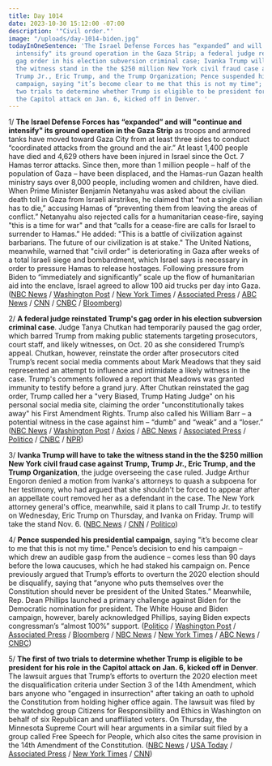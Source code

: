 ```yaml
---
title: Day 1014
date: 2023-10-30 15:12:00 -07:00
description: '"Civil order."'
image: "/uploads/day-1014-biden.jpg"
todayInOneSentence: 'The Israel Defense Forces has “expanded” and will "continue and
  intensify" its ground operation in the Gaza Strip; a federal judge reinstated Trump''s
  gag order in his election subversion criminal case; Ivanka Trump will have to take
  the witness stand in the the $250 million New York civil fraud case against Trump,
  Trump Jr., Eric Trump, and the Trump Organization; Pence suspended his presidential
  campaign, saying "it’s become clear to me that this is not my time"; the first of
  two trials to determine whether Trump is eligible to be president for his role in
  the Capitol attack on Jan. 6, kicked off in Denver. '
---
```


1/ **The Israel Defense Forces has “expanded” and will "continue and intensify" its ground operation in the Gaza Strip** as troops and armored tanks have moved toward Gaza City from at least three sides to conduct “coordinated attacks from the ground and the air.” At least 1,400 people have died and 4,629 others have been injured in Israel since the Oct. 7 Hamas terror attacks. Since then, more than 1 million people – half of the population of Gaza – have been displaced, and the Hamas-run Gazan health ministry says over 8,000 people, including women and children, have died. When Prime Minister Benjamin Netanyahu was asked about the civilian death toll in Gaza from Israeli airstrikes, he claimed that “not a single civilian has to die,” accusing Hamas of “preventing them from leaving the areas of conflict.” Netanyahu also rejected calls for a humanitarian cease-fire, saying "this is a time for war" and that “calls for a cease-fire are calls for Israel to surrender to Hamas.” He added: "This is a battle of civilization against barbarians. The future of our civilization is at stake." The United Nations, meanwhile, warned that "civil order" is deteriorating in Gaza after weeks of a total Israeli siege and bombardment, which Israel says is necessary in order to pressure Hamas to release hostages. Following pressure from Biden to “immediately and significantly” scale up the flow of humanitarian aid into the enclave, Israel agreed to allow 100 aid trucks per day into Gaza. ([NBC News](https://www.nbcnews.com/news/world/live-blog/israel-hamas-war-live-strikes-gaza-hospitals-palestinians-shelter-rcna122721) / [Washington Post](https://www.washingtonpost.com/world/2023/10/30/israel-war-hamas-gaza-news-palestine/) / [New York Times](https://www.nytimes.com/live/2023/10/30/world/israel-hamas-gaza-war-news) / [Associated Press](https://apnews.com/article/israel-hamas-war-live-updates-10-30-2023-d33ac65b49723b9715ebf47041ac5f66) / [ABC News](https://abcnews.go.com/International/live-updates/israel-gaza-egypt-russia-airport/?id=104468652) / [CNN](https://www.cnn.com/middleeast/live-news/israel-hamas-war-gaza-news-10-30-23/index.html) / [CNBC](https://www.cnbc.com/2023/10/30/israel-hamas-war-live-updates-latest-news-on-gaza-conflict.html) / [Bloomberg](https://www.bloomberg.com/news/articles/2023-10-29/israel-latest-netanyahu-under-pressure-as-ground-war-expands?srnd=premium&sref=MIBMEEoj))

2/ **A federal judge reinstated Trump's gag order in his election subversion criminal case**. Judge Tanya Chutkan had temporarily paused the gag order, which barred Trump from making public statements targeting prosecutors, court staff, and likely witnesses, on Oct. 20 as she considered Trump’s appeal. Chutkan, however, reinstate the order after prosecutors cited Trump’s recent social media comments about Mark Meadows that they said represented an attempt to influence and intimidate a likely witness in the case. Trump's comments followed a report that Meadows was granted immunity to testify before a grand jury. After Chutkan reinstated the gag order, Trump called her a "very Biased, Trump Hating Judge" on his personal social media site, claiming the order "unconstitutionally takes away" his First Amendment Rights. Trump also called his William Barr – a potential witness in the case against him – “dumb” and “weak” and a “loser.” ([NBC News](https://www.nbcnews.com/politics/donald-trump/trump-gag-order-back-effect-federal-election-interference-case-rcna122711) / [Washington Post](https://www.washingtonpost.com/dc-md-va/2023/10/29/trump-gag-order-resumes-jan-6-judge/) / [Axios](https://www.axios.com/2023/10/30/trump-gag-order-reinstated-judge-chutkan) / [ABC News](https://abcnews.go.com/Politics/judge-reinstates-trump-gag-order-jan-6-case/story?id=104466343) / [Associated Press](https://apnews.com/article/trump-capitol-riot-jack-smith-gag-order-1357b62d5800b73746241db424875a4f) / [Politico](https://www.politico.com/news/2023/10/29/trump-gag-order-reinstated-00124147) / [CNBC](https://www.cnbc.com/2023/10/30/trump-gag-order-reinstated-in-jack-smith-federal-election-case.html) / [NPR](https://www.npr.org/2023/10/30/1209423940/trump-gag-order))

3/ **Ivanka Trump will have to take the witness stand in the the $250 million New York civil fraud case against Trump, Trump Jr., Eric Trump, and the Trump Organization**, the judge overseeing the case ruled. Judge Arthur Engoron denied a motion from Ivanka's attorneys to quash a subpoena for her testimony, who had argued that she shouldn't be forced to appear after an appellate court removed her as a defendant in the case. The New York attorney general's office, meanwhile, said it plans to call Trump Jr. to testify on Wednesday, Eric Trump on Thursday, and Ivanka on Friday. Trump will take the stand Nov. 6. ([NBC News](https://www.nbcnews.com/politics/donald-trump/judge-orders-ivanka-trump-testify-250-million-fraud-case-rcna122482) / [CNN](https://www.cnn.com/2023/10/27/politics/ivanka-trump-subpoena-judge/index.html) / [Politico](https://www.politico.com/news/2023/10/27/ivanka-trump-must-testify-trial-00123992))

4/ **Pence suspended his presidential campaign**, saying "it’s become clear to me that this is not my time." Pence’s decision to end his campaign – which drew an audible gasp from the audience – comes less than 90 days before the Iowa caucuses, which he had staked his campaign on. Pence previously argued that Trump’s efforts to overturn the 2020 election should be disqualify, saying that “anyone who puts themselves over the Constitution should never be president of the United States.” Meanwhile, Rep. Dean Phillips launched a primary challenge against Biden for the Democratic nomination for president. The White House and Biden campaign, however, barely acknowledged Phillips, saying Biden expects congressman’s “almost 100%” support. ([Politico](https://www.politico.com/news/2023/10/28/pence-suspends-presidential-campaign-00124097) / [Washington Post](https://www.washingtonpost.com/politics/2023/10/28/mike-pence-suspends-his-struggling-2024-campaign/) / [Associated Press](https://apnews.com/article/mike-pence-2024-president-campaign-republican-trump-0ec44fc2a5b8683f34883e0ea72b2ab2) / [Bloomberg](https://www.bloomberg.com/news/articles/2023-10-28/mike-pence-says-he-s-suspending-2024-presidential-campaign?sref=MIBMEEoj) / [NBC News](https://www.nbcnews.com/politics/2024-election/mike-pence-drops-2024-presidential-race-rcna122619) / [New York Times](https://www.nytimes.com/2023/10/28/us/politics/pence-drops-out-2024.html) / [ABC News](https://abcnews.go.com/Politics/democratic-rep-dean-phillips-launches-2024-white-house/story?id=104352110) / [CNBC](https://www.cnbc.com/2023/10/27/team-biden-responds-to-democrat-dean-phillips.html))

5/ **The first of two trials to determine whether Trump is eligible to be president for his role in the Capitol attack on Jan. 6, kicked off in Denver**. The lawsuit argues that Trump’s efforts to overturn the 2020 election meet the disqualification criteria under Section 3 of the 14th Amendment, which bars anyone who "engaged in insurrection" after taking an oath to uphold the Constitution from holding higher office again. The lawsuit was filed by the watchdog group Citizens for Responsibility and Ethics in Washington on behalf of six Republican and unaffiliated voters. On Thursday, the Minnesota Supreme Court will hear arguments in a similar suit filed by a group called Free Speech for People, which also cites the same provision in the 14th Amendment of the Constitution. ([NBC News](https://www.nbcnews.com/politics/2024-election/trial-whether-trump-kept-2024-ballot-colorado-begins-rcna122728) / [USA Today](https://www.usatoday.com/story/news/politics/2023/10/30/colorado-minnesota-trump-fourteenth-amendment-ballot/71378899007/) / [Associated Press](https://apnews.com/article/trump-insurrection-ballot-14th-amendment-colorado-f5d6c6174476ec414208323785df6e15) / [New York Times](https://www.nytimes.com/2023/10/30/us/politics/trump-colorado-trial-14th-amendment-jan-6.html) / [CNN](https://www.cnn.com/2023/10/30/politics/takeaways-trump-14th-amendment-trial-colorado/index.html))